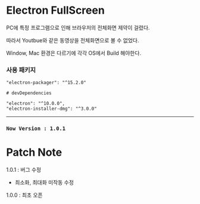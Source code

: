 # Electron FullScreen

PC에 특정 프로그램으로 인해 브라우저의 전체화면 제약이 걸렸다.

따라서 Youtbue와 같은 동영상을 전체화면으로 볼 수 없었다.

Window, Mac 환경은 다르기에 각각 OS에서 Build 해야한다.

### 사용 패키지

    "electron-packager": "^15.2.0"

    # devDependencies

    "electron": "^10.0.0",
    "electron-installer-dmg": "^3.0.0"
---

### `Now Version : 1.0.1`

# Patch Note

1.0.1 : 버그 수정<br/>
- 최소화, 최대화 미작동 수정

1.0.0 : 최초 오픈<br/>
